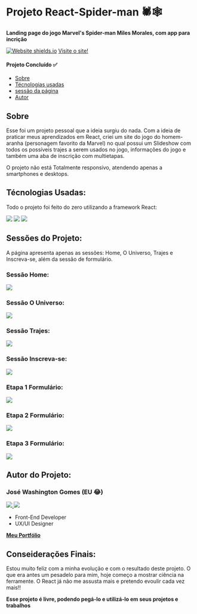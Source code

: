 <h1> Projeto React-Spider-man 🕷🕸 </h1>
<p><b>Landing page do jogo Marvel's Spider-man Miles Morales, com app para incrição</b></p>

[![Website shields.io](https://img.shields.io/website-up-down-green-red/http/shields.io.svg)](http://shields.io/)
<a href="https://csb-4zrj5-1gvtddp8l-leehsanttana.vercel.app/"> Visite o site! </a>

<h4> 
	Projeto Concluído ✅
</h4>

<ul>
 <li><a href="#sobre">Sobre</a></li>
 <li><a href="#tecnologias">Técnologias usadas</a></li> 
 <li><a href="#sessao">sessão da página</a></li>
 <li><a href="#autor">Autor</a></li> 
</ul>

<h2 id="sobre">Sobre</h2>
<p>Esse foi um projeto pessoal que a ideia surgiu do nada. Com a ideia de praticar meus aprendizados em React, criei um site do jogo do homem-aranha (personagem favorito da Marvel) no qual possui um Slideshow com todos os possíveis trajes a serem usados no jogo, informações do jogo e também uma aba de inscrição com multietapas.</p>

<p>O projeto não está Totalmente responsivo, atendendo apenas a smartphones e desktops.</p>

<h2 id="tecnologias">Técnologias Usadas:</h2>

<p> Todo o projeto foi feito do zero utilizando a framework React:</p>

<p>
  <img src="https://img.shields.io/badge/React-20232A?style=for-the-badge&logo=react&logoColor=61DAFB" />
  <img src="https://img.shields.io/badge/styled--components-DB7093?style=for-the-badge&logo=styled-components&logoColor=white" />
  <img src="https://img.shields.io/badge/React_Router-CA4245?style=for-the-badge&logo=react-router&logoColor=white" />
</p>

<h2 id="sessao">Sessões do Projeto:</h2>

<p>A página apresenta apenas as sessões: Home, O Universo, Trajes e Inscreva-se, além da sessão de formulário.<p>

<h3>Sessão Home:</h3>
<img src="https://i.imgur.com/FLZUUA7.jpg" />

<h3>Sessão O Universo:</h3>
<img src="https://i.imgur.com/qdRHffd.jpg" />

<h3>Sessão Trajes:</h3>
<img src="https://i.imgur.com/5u071IJ.jpg" />

<h3>Sessão Inscreva-se:</h3>
<img src="https://i.imgur.com/pG7EJmD.jpg" />

<h3>Etapa 1 Formulário:</h3>
<img src="https://i.imgur.com/SsIsjN2.jpg" />

<h3>Etapa 2 Formulário:</h3>
<img src="https://i.imgur.com/ezvxsvQ.jpg" />

<h3>Etapa 3 Formulário:</h3>
<img src="https://i.imgur.com/g120wnA.jpg" />

<h2 id="autor">Autor do Projeto:</h2>

<h3>José Washington Gomes (EU 😂)</h3>

<p> 
  <a href="https://www.linkedin.com/in/jos%C3%A9-washington-a53428184/">
    <img src="https://img.shields.io/badge/LinkedIn-0077B5?style=for-the-badge&logo=linkedin&logoColor=white" />
  </a> 
  <a href="https://github.com/washington0306">
    <img src="https://img.shields.io/badge/GitHub-100000?style=for-the-badge&logo=github&logoColor=white" />
  </a>  
</p>

<ul>
  <li>Front-End Developer</li>
  <li>UX/UI Designer</li>
</ul>

<a href="https://jose-washington.vercel.app/" target="_blanck"><b>Meu Portfólio</b></a>

<h2 id="consideracoes">Conseiderações Finais:</h2>

<p>Estou muito feliz com a minha evolução e com o resultado deste projeto. O que era antes um pesadelo para mim, hoje começo a mostrar ciência na ferramente. O React já não me assusta mais e pretendo evoulir cada vez mais!!<p/>

<p><b>Esse projeto é livre, podendo pegá-lo e utilizá-lo em seus projetos e trabalhos <b></p>
